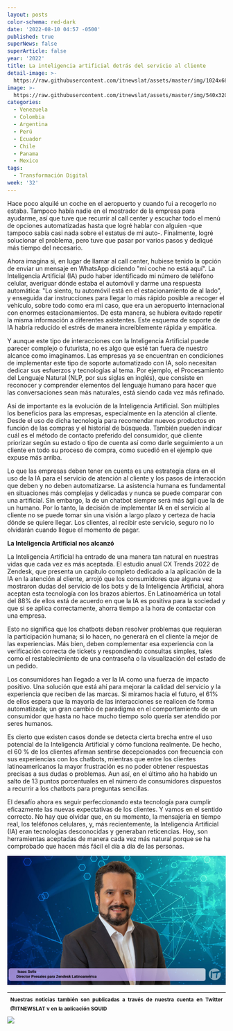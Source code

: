 ```yaml
---
layout: posts
color-schema: red-dark
date: '2022-08-10 04:57 -0500'
published: true
superNews: false
superArticle: false
year: '2022'
title: La inteligencia artificial detrás del servicio al cliente
detail-image: >-
  https://raw.githubusercontent.com/itnewslat/assets/master/img/1024x680/Isaac-Solis-g.jpg
image: >-
  https://raw.githubusercontent.com/itnewslat/assets/master/img/540x320/Isaac-Solis-p.jpg
categories:
  - Venezuela
  - Colombia
  - Argentina
  - Perú
  - Ecuador
  - Chile
  - Panama
  - Mexico
tags:
  - Transformación Digital
week: '32'
---
```

Hace poco alquilé un coche en el aeropuerto y cuando fui a recogerlo no estaba. Tampoco había nadie en el mostrador de la empresa para ayudarme, así que tuve que recurrir al call center y escuchar todo el menú de opciones automatizadas hasta que logré hablar con alguien -que tampoco sabía casi nada sobre el estatus de mi auto-. Finalmente, logré solucionar el problema, pero tuve que pasar por varios pasos y dediqué más tiempo del necesario.

 
Ahora imagina si, en lugar de llamar al call center, hubiese tenido la opción de enviar un mensaje en WhatsApp diciendo "mi coche no está aquí". La Inteligencia Artificial (IA) pudo haber identificado mi número de teléfono celular, averiguar dónde estaba el automóvil y darme una respuesta automática: "Lo siento, tu automóvil está en el estacionamiento de al lado”, y enseguida dar instrucciones para llegar lo más rápido posible a recoger el vehículo, sobre todo como era mi caso, que era un aeropuerto internacional con enormes estacionamientos.  De esta manera, se hubiera evitado repetir la misma información a diferentes asistentes. Este esquema de soporte de IA habría reducido el estrés de manera increíblemente rápida y empática. 

 
Y aunque este tipo de interacciones con la Inteligencia Artificial puede parecer complejo o futurista, no es algo que esté tan fuera de nuestro alcance como imaginamos. Las empresas ya se encuentran en condiciones de implementar este tipo de soporte automatizado con IA, solo necesitan dedicar sus esfuerzos y tecnologías al tema. Por ejemplo, el Procesamiento del Lenguaje Natural (NLP, por sus siglas en inglés), que consiste en reconocer y comprender elementos del lenguaje humano para hacer que las conversaciones sean más naturales, está siendo cada vez más refinado. 

 
Así de importante es la evolución de la Inteligencia Artificial. Son múltiples los beneficios para las empresas, especialmente en la atención al cliente. Desde el uso de dicha tecnología para recomendar nuevos productos en función de las compras y el historial de búsqueda. También pueden indicar cuál es el método de contacto preferido del consumidor, qué cliente priorizar según su estado o tipo de cuenta así como darle seguimiento a un cliente en todo su proceso de compra, como sucedió en el ejemplo que expuse más arriba. 

 
Lo que las empresas deben tener en cuenta es una estrategia clara en el uso de la IA para el servicio de atención al cliente y los pasos de interacción que deben y no deben automatizarse. La asistencia humana es fundamental en situaciones más complejas y delicadas y nunca se puede comparar con una artificial. Sin embargo, la de un chatbot siempre será más ágil que la de un humano. Por lo tanto, la decisión de implementar IA en el servicio al cliente no se puede tomar sin una visión a largo plazo y certeza de hacia dónde se quiere llegar. Los clientes, al recibir este servicio,  seguro no lo olvidarán cuando llegue el momento de pagar.

 
**La Inteligencia Artificial nos alcanzó**
 
La Inteligencia Artificial ha entrado de una manera tan natural en nuestras vidas que cada vez es más aceptada. El estudio anual CX Trends 2022 de Zendesk, que presenta un capítulo completo dedicado a la aplicación de la IA en la atención al cliente, arrojó que los consumidores que alguna vez mostraron dudas del servicio de los bots y de la Inteligencia Artificial, ahora aceptan esta tecnología con los brazos abiertos. En Latinoamérica un total del 88% de ellos está de acuerdo en que la IA es positiva para la sociedad y que si se aplica correctamente, ahorra tiempo a la hora de contactar con una empresa.

 
Esto no significa que los chatbots deban resolver problemas que requieran la participación humana; si lo hacen, no generará en el cliente la mejor de las experiencias. Más bien, deben complementar esa experiencia con la verificación correcta de tickets y respondiendo consultas simples, tales como el restablecimiento de una contraseña o la visualización del  estado de un pedido.

 
Los consumidores han llegado a ver la IA como una fuerza de impacto positivo. Una solución que está ahí para mejorar la calidad del servicio y la experiencia que reciben de las marcas. Si miramos hacia el futuro, el 61% de ellos espera que la mayoría de las interacciones se realicen de forma automatizada; un gran cambio de paradigma en el comportamiento de un consumidor que hasta no hace mucho tiempo solo quería ser atendido por seres humanos.

 
Es cierto que existen casos donde se detecta cierta brecha entre el uso potencial de la Inteligencia Artificial y cómo funciona realmente. De hecho, el 60 % de los clientes afirman sentirse decepcionados con frecuencia con sus experiencias con los chatbots, mientras que entre los clientes latinoamericanos la mayor frustración es no poder obtener respuestas precisas a sus dudas o problemas. Aun así, en el último año ha habido un salto de 13 puntos porcentuales en el número de consumidores dispuestos a recurrir a los chatbots para preguntas sencillas.

 
El desafío ahora es seguir perfeccionando esta tecnología para cumplir eficazmente las nuevas expectativas de los clientes.  Y vamos en el sentido correcto. No hay que olvidar que, en su momento, la mensajería en tiempo real, los teléfonos celulares, y, más recientemente, la Inteligencia Artificial (IA) eran tecnologías desconocidas y generaban reticencias. Hoy, son herramientas aceptadas de manera cada vez más natural porque se ha comprobado que hacen más fácil el día a día de las personas.

![](https://raw.githubusercontent.com/itnewslat/assets/master/img/540x320/Isaac-Solis-p.jpg)

<table style="height: 42px;" width="569">
<tbody>
<tr>
<td style="text-align: justify;"><sub><strong>Nuestras noticias también son publicadas a través de nuestra cuenta en Twitter <a href="https://twitter.com/itnewslat?lang=es">@ITNEWSLAT</a> y en la aplicación <a href="https://squidapp.co/en/">SQUID</a></strong></sub></td>
</tr>
</tbody>
</table>

<img src="https://tracker.metricool.com/c3po.jpg?hash=56f88a41e39ab42c063cc51676587a04"/>